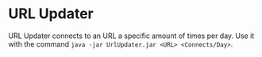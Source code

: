 # URL Updater
URL Updater connects to an URL a specific amount of times per day. Use it with the command `java -jar UrlUpdater.jar <URL> <Connects/Day>`.
